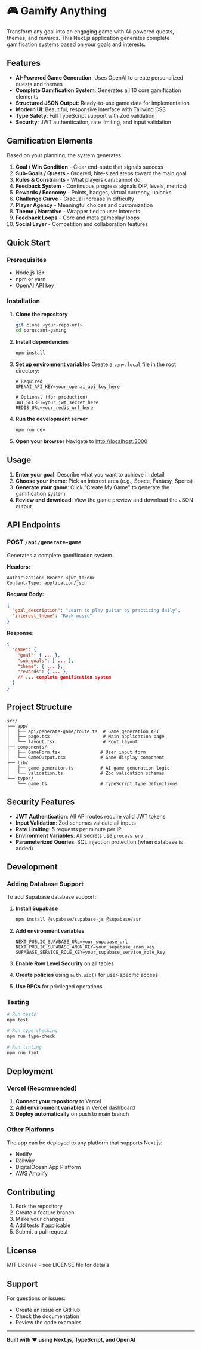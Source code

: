 # 🎮 Gamify Anything

Transform any goal into an engaging game with AI-powered quests, themes, and rewards. This Next.js application generates complete gamification systems based on your goals and interests.

## Features

- **AI-Powered Game Generation**: Uses OpenAI to create personalized quests and themes
- **Complete Gamification System**: Generates all 10 core gamification elements
- **Structured JSON Output**: Ready-to-use game data for implementation
- **Modern UI**: Beautiful, responsive interface with Tailwind CSS
- **Type Safety**: Full TypeScript support with Zod validation
- **Security**: JWT authentication, rate limiting, and input validation

## Gamification Elements

Based on your planning, the system generates:

1. **Goal / Win Condition** - Clear end-state that signals success
2. **Sub-Goals / Quests** - Ordered, bite-sized steps toward the main goal
3. **Rules & Constraints** - What players can/cannot do
4. **Feedback System** - Continuous progress signals (XP, levels, metrics)
5. **Rewards / Economy** - Points, badges, virtual currency, unlocks
6. **Challenge Curve** - Gradual increase in difficulty
7. **Player Agency** - Meaningful choices and customization
8. **Theme / Narrative** - Wrapper tied to user interests
9. **Feedback Loops** - Core and meta gameplay loops
10. **Social Layer** - Competition and collaboration features

## Quick Start

### Prerequisites

- Node.js 18+ 
- npm or yarn
- OpenAI API key

### Installation

1. **Clone the repository**
   ```bash
   git clone <your-repo-url>
   cd coruscant-gaming
   ```

2. **Install dependencies**
   ```bash
   npm install
   ```

3. **Set up environment variables**
   Create a `.env.local` file in the root directory:
   ```env
   # Required
   OPENAI_API_KEY=your_openai_api_key_here
   
   # Optional (for production)
   JWT_SECRET=your_jwt_secret_here
   REDIS_URL=your_redis_url_here
   ```

4. **Run the development server**
   ```bash
   npm run dev
   ```

5. **Open your browser**
   Navigate to [http://localhost:3000](http://localhost:3000)

## Usage

1. **Enter your goal**: Describe what you want to achieve in detail
2. **Choose your theme**: Pick an interest area (e.g., Space, Fantasy, Sports)
3. **Generate your game**: Click "Create My Game" to generate the gamification system
4. **Review and download**: View the game preview and download the JSON output

## API Endpoints

### POST `/api/generate-game`

Generates a complete gamification system.

**Headers:**
```
Authorization: Bearer <jwt_token>
Content-Type: application/json
```

**Request Body:**
```json
{
  "goal_description": "Learn to play guitar by practicing daily",
  "interest_theme": "Rock music"
}
```

**Response:**
```json
{
  "game": {
    "goal": { ... },
    "sub_goals": [ ... ],
    "theme": { ... },
    "rewards": { ... },
    // ... complete gamification system
  }
}
```

## Project Structure

```
src/
├── app/
│   ├── api/generate-game/route.ts  # Game generation API
│   ├── page.tsx                    # Main application page
│   └── layout.tsx                  # Root layout
├── components/
│   ├── GameForm.tsx               # User input form
│   └── GameOutput.tsx             # Game display component
├── lib/
│   ├── game-generator.ts          # AI game generation logic
│   └── validation.ts              # Zod validation schemas
└── types/
    └── game.ts                    # TypeScript type definitions
```

## Security Features

- **JWT Authentication**: All API routes require valid JWT tokens
- **Input Validation**: Zod schemas validate all inputs
- **Rate Limiting**: 5 requests per minute per IP
- **Environment Variables**: All secrets use `process.env`
- **Parameterized Queries**: SQL injection protection (when database is added)

## Development

### Adding Database Support

To add Supabase database support:

1. **Install Supabase**
   ```bash
   npm install @supabase/supabase-js @supabase/ssr
   ```

2. **Add environment variables**
   ```env
   NEXT_PUBLIC_SUPABASE_URL=your_supabase_url
   NEXT_PUBLIC_SUPABASE_ANON_KEY=your_supabase_anon_key
   SUPABASE_SERVICE_ROLE_KEY=your_supabase_service_role_key
   ```

3. **Enable Row Level Security** on all tables
4. **Create policies** using `auth.uid()` for user-specific access
5. **Use RPCs** for privileged operations

### Testing

```bash
# Run tests
npm test

# Run type checking
npm run type-check

# Run linting
npm run lint
```

## Deployment

### Vercel (Recommended)

1. **Connect your repository** to Vercel
2. **Add environment variables** in Vercel dashboard
3. **Deploy automatically** on push to main branch

### Other Platforms

The app can be deployed to any platform that supports Next.js:
- Netlify
- Railway
- DigitalOcean App Platform
- AWS Amplify

## Contributing

1. Fork the repository
2. Create a feature branch
3. Make your changes
4. Add tests if applicable
5. Submit a pull request

## License

MIT License - see LICENSE file for details

## Support

For questions or issues:
- Create an issue on GitHub
- Check the documentation
- Review the code examples

---

**Built with ❤️ using Next.js, TypeScript, and OpenAI**
